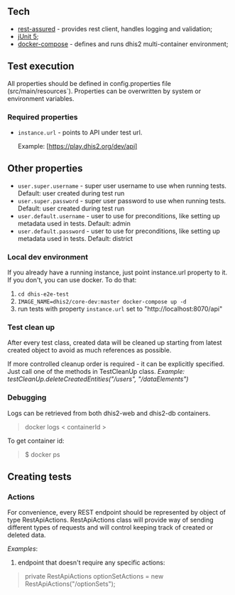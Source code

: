 
## Tech

 - [rest-assured](http://rest-assured.io)  - provides rest client, handles logging and validation;
 - [jUnit 5](https://junit.org/junit5/);
 - [docker-compose](https://docs.docker.com/compose/) - defines and runs dhis2 multi-container environment;
## Test execution

All properties should be defined in config.properties file (src/main/resources`).
Properties can be overwritten by system or environment variables. 

### Required properties

  - `instance.url` - points to API under test url. 
  
    Example: [https://play.dhis2.org/dev/api]
## Other properties    
  - `user.super.username` - super user username to use when running tests. Default: user created during test run
  - `user.super.password` - super user password to use when running tests. Default: user created during test run
  - `user.default.username` - user to use for preconditions, like setting up metadata used in tests. Default: admin
  - `user.default.password` - user to use for preconditions, like setting up metadata used in tests. Default: district

### Local dev environment
If you already have a running instance, just point instance.url property to it. 
If you don't, you can use docker. To do that: 

1. `cd dhis-e2e-test`
2. `IMAGE_NAME=dhis2/core-dev:master docker-compose up -d`
3. run tests with property `instance.url` set to "http://localhost:8070/api"
  
### Test clean up 
After every test class, created data will be cleaned up starting from latest created object to avoid as much references as possible. 

If more controlled cleanup order is required - it can be explicitly specified. Just call one of the methods in TestCleanUp class. 
*Example: testCleanUp.deleteCreatedEntities("/users", "/dataElements")*
 
 ### Debugging
 Logs can be retrieved from both dhis2-web and dhis2-db containers.
 
  > docker logs < containerId >
 
 To get container id: 
 
  > $ docker ps
 
  ## Creating tests
  ### Actions
 
 For convenience, every REST endpoint should be represented by object of type RestApiActions. RestApiActions class will provide way of sending different types of requests and will control keeping track of created or deleted data.
 
 *Examples*: 
 1) endpoint that doesn't require any specific actions:
 
 > private RestApiActions optionSetActions = new RestApiActions("/optionSets");